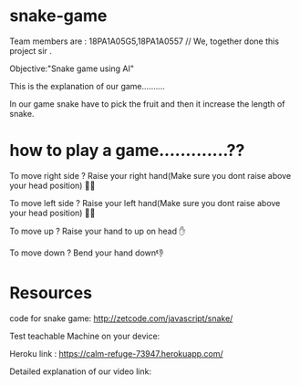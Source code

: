 # snake-game

Team members are : 18PA1A05G5,18PA1A0557 // We, together done this project sir .

Objective:"Snake game using AI"

This is the explanation of our game..........

In our game snake have to pick the fruit and then it increase the length of snake.

# how to play a game.............??

To move right side ? Raise your right hand(Make sure you dont raise above your head position) 🙋‍♀️

To move left side ? Raise your left hand(Make sure you dont raise above your head position) 🙋‍♀️

To move up ? Raise your hand  to up on head ✋

To move down ? Bend your hand down👎

# Resources 
code for snake game:  http://zetcode.com/javascript/snake/

Test teachable Machine on your device:

Heroku link : https://calm-refuge-73947.herokuapp.com/

Detailed explanation of our video link:
